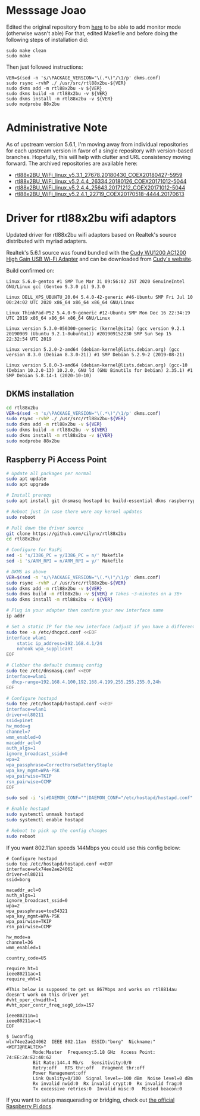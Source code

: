 # Messsage Joao
Edited the original repository from [here](https://github.com/cilynx/rtl88x2bu) to be able to add monitor mode (otherwise wasn't able)
For that, edited Makefile and before doing the following steps of installation did:
```
sudo make clean
sudo make
```
   
Then just followed instructions:
```
VER=$(sed -n 's/\PACKAGE_VERSION="\(.*\)"/\1/p' dkms.conf)
sudo rsync -rvhP ./ /usr/src/rtl88x2bu-${VER}
sudo dkms add -m rtl88x2bu -v ${VER}
sudo dkms build -m rtl88x2bu -v ${VER}
sudo dkms install -m rtl88x2bu -v ${VER}
sudo modprobe 88x2bu
```
  
# Administrative Note

As of upstream version 5.6.1, I'm moving away from individual repositories for each upstream version in favor of a single repository with version-based branches.  Hopefully, this will help with clutter and URL consistency moving forward.  The archived repositories are available here:
* [rtl88x2BU_WiFi_linux_v5.3.1_27678.20180430_COEX20180427-5959](https://github.com/cilynx/rtl88x2BU_WiFi_linux_v5.3.1_27678.20180430_COEX20180427-5959)
* [rtl88x2BU_WiFi_linux_v5.2.4.4_26334.20180126_COEX20171012-5044](https://github.com/cilynx/rtl88x2BU_WiFi_linux_v5.2.4.4_26334.20180126_COEX20171012-5044)
* [rtl88x2BU_WiFi_linux_v5.2.4.4_25643.20171212_COEX20171012-5044](https://github.com/cilynx/rtl88x2BU_WiFi_linux_v5.2.4.4_25643.20171212_COEX20171012-5044)
* [rtl88x2BU_WiFi_linux_v5.2.4.1_22719_COEX20170518-4444.20170613](https://github.com/cilynx/rtl88x2BU_WiFi_linux_v5.2.4.1_22719_COEX20170518-4444.20170613)

# Driver for rtl88x2bu wifi adaptors

Updated driver for rtl88x2bu wifi adaptors based on Realtek's source distributed with myriad adapters.

Realtek's 5.6.1 source was found bundled with the [Cudy WU1200 AC1200 High Gain USB Wi-Fi Adapter](https://amzn.to/351ADVq) and can be downloaded from [Cudy's website](http://www.cudytech.com/productinfo/517558.html).

Build confirmed on:

```
Linux 5.6.0-gentoo #1 SMP Tue Mar 31 09:56:02 JST 2020 GenuineIntel GNU/Linux gcc (Gentoo 9.3.0 p1) 9.3.0
```
```
Linux DELL_XPS_UBUNTU_20.04 5.4.0-42-generic #46-Ubuntu SMP Fri Jul 10 00:24:02 UTC 2020 x86_64 x86_64 x86_64 GNU/Linux
```
```
Linux ThinkPad-P52 5.4.0-9-generic #12-Ubuntu SMP Mon Dec 16 22:34:19 UTC 2019 x86_64 x86_64 x86_64 GNU/Linux
```
```
Linux version 5.3.0-050300-generic (kernel@sita) (gcc version 9.2.1 20190909 (Ubuntu 9.2.1-8ubuntu1)) #201909152230 SMP Sun Sep 15 22:32:54 UTC 2019
```
```
Linux version 5.2.0-2-amd64 (debian-kernel@lists.debian.org) (gcc version 8.3.0 (Debian 8.3.0-21)) #1 SMP Debian 5.2.9-2 (2019-08-21)
```
```
Linux version 5.8.0-3-amd64 (debian-kernel@lists.debian.org) (gcc-10 (Debian 10.2.0-13) 10.2.0, GNU ld (GNU Binutils for Debian) 2.35.1) #1 SMP Debian 5.8.14-1 (2020-10-10)
```


## DKMS installation

```bash
cd rtl88x2bu
VER=$(sed -n 's/\PACKAGE_VERSION="\(.*\)"/\1/p' dkms.conf)
sudo rsync -rvhP ./ /usr/src/rtl88x2bu-${VER}
sudo dkms add -m rtl88x2bu -v ${VER}
sudo dkms build -m rtl88x2bu -v ${VER}
sudo dkms install -m rtl88x2bu -v ${VER}
sudo modprobe 88x2bu
```

## Raspberry Pi Access Point

```bash
# Update all packages per normal
sudo apt update
sudo apt upgrade

# Install prereqs
sudo apt install git dnsmasq hostapd bc build-essential dkms raspberrypi-kernel-headers

# Reboot just in case there were any kernel updates
sudo reboot

# Pull down the driver source
git clone https://github.com/cilynx/rtl88x2bu
cd rtl88x2bu/

# Configure for RasPi
sed -i 's/I386_PC = y/I386_PC = n/' Makefile
sed -i 's/ARM_RPI = n/ARM_RPI = y/' Makefile

# DKMS as above
VER=$(sed -n 's/\PACKAGE_VERSION="\(.*\)"/\1/p' dkms.conf)
sudo rsync -rvhP ./ /usr/src/rtl88x2bu-${VER}
sudo dkms add -m rtl88x2bu -v ${VER}
sudo dkms build -m rtl88x2bu -v ${VER} # Takes ~3-minutes on a 3B+
sudo dkms install -m rtl88x2bu -v ${VER}

# Plug in your adapter then confirm your new interface name
ip addr

# Set a static IP for the new interface (adjust if you have a different interface name or preferred IP)
sudo tee -a /etc/dhcpcd.conf <<EOF
interface wlan1
    static ip_address=192.168.4.1/24
    nohook wpa_supplicant
EOF

# Clobber the default dnsmasq config
sudo tee /etc/dnsmasq.conf <<EOF
interface=wlan1
  dhcp-range=192.168.4.100,192.168.4.199,255.255.255.0,24h
EOF

# Configure hostapd
sudo tee /etc/hostapd/hostapd.conf <<EOF
interface=wlan1
driver=nl80211
ssid=pinet
hw_mode=g
channel=7
wmm_enabled=0
macaddr_acl=0
auth_algs=1
ignore_broadcast_ssid=0
wpa=2
wpa_passphrase=CorrectHorseBatteryStaple
wpa_key_mgmt=WPA-PSK
wpa_pairwise=TKIP
rsn_pairwise=CCMP
EOF

sudo sed -i 's|#DAEMON_CONF=""|DAEMON_CONF="/etc/hostapd/hostapd.conf"|' /etc/default/hostapd

# Enable hostapd
sudo systemctl unmask hostapd
sudo systemctl enable hostapd

# Reboot to pick up the config changes
sudo reboot
```

If you want 802.11an speeds 144Mbps you could use this config below:
```
# Configure hostapd
sudo tee /etc/hostapd/hostapd.conf <<EOF
interface=wlx74ee2ae24062
driver=nl80211
ssid=borg

macaddr_acl=0
auth_algs=1
ignore_broadcast_ssid=0
wpa=2
wpa_passphrase=toe54321
wpa_key_mgmt=WPA-PSK
wpa_pairwise=TKIP
rsn_pairwise=CCMP

hw_mode=a
channel=36
wmm_enabled=1

country_code=US

require_ht=1
ieee80211ac=1
require_vht=1

#This below is supposed to get us 867Mbps and works on rtl8814au doesn't work on this driver yet
#vht_oper_chwidth=1
#vht_oper_centr_freq_seg0_idx=157

ieee80211n=1
ieee80211ac=1
EOF

$ iwconfig
wlx74ee2ae24062  IEEE 802.11an  ESSID:"borg"  Nickname:"<WIFI@REALTEK>"
          Mode:Master  Frequency:5.18 GHz  Access Point: 74:EE:2A:E2:40:62
          Bit Rate:144.4 Mb/s   Sensitivity:0/0
          Retry:off   RTS thr:off   Fragment thr:off
          Power Management:off
          Link Quality=0/100  Signal level=-100 dBm  Noise level=0 dBm
          Rx invalid nwid:0  Rx invalid crypt:0  Rx invalid frag:0
          Tx excessive retries:0  Invalid misc:0   Missed beacon:0

```
If you want to setup masquerading or bridging, check out [the official Raspberry Pi docs](https://www.raspberrypi.org/documentation/configuration/wireless/access-point.md).
